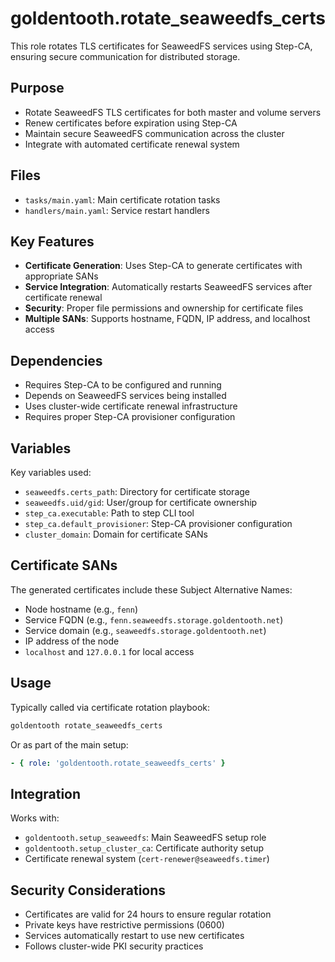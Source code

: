 # goldentooth.rotate_seaweedfs_certs

This role rotates TLS certificates for SeaweedFS services using Step-CA, ensuring secure communication for distributed storage.

## Purpose

- Rotate SeaweedFS TLS certificates for both master and volume servers
- Renew certificates before expiration using Step-CA
- Maintain secure SeaweedFS communication across the cluster
- Integrate with automated certificate renewal system

## Files

- `tasks/main.yaml`: Main certificate rotation tasks
- `handlers/main.yaml`: Service restart handlers

## Key Features

- **Certificate Generation**: Uses Step-CA to generate certificates with appropriate SANs
- **Service Integration**: Automatically restarts SeaweedFS services after certificate renewal
- **Security**: Proper file permissions and ownership for certificate files
- **Multiple SANs**: Supports hostname, FQDN, IP address, and localhost access

## Dependencies

- Requires Step-CA to be configured and running
- Depends on SeaweedFS services being installed
- Uses cluster-wide certificate renewal infrastructure
- Requires proper Step-CA provisioner configuration

## Variables

Key variables used:
- `seaweedfs.certs_path`: Directory for certificate storage
- `seaweedfs.uid/gid`: User/group for certificate ownership
- `step_ca.executable`: Path to step CLI tool
- `step_ca.default_provisioner`: Step-CA provisioner configuration
- `cluster_domain`: Domain for certificate SANs

## Certificate SANs

The generated certificates include these Subject Alternative Names:
- Node hostname (e.g., `fenn`)
- Service FQDN (e.g., `fenn.seaweedfs.storage.goldentooth.net`)
- Service domain (e.g., `seaweedfs.storage.goldentooth.net`)
- IP address of the node
- `localhost` and `127.0.0.1` for local access

## Usage

Typically called via certificate rotation playbook:
```bash
goldentooth rotate_seaweedfs_certs
```

Or as part of the main setup:
```yaml
- { role: 'goldentooth.rotate_seaweedfs_certs' }
```

## Integration

Works with:
- `goldentooth.setup_seaweedfs`: Main SeaweedFS setup role
- `goldentooth.setup_cluster_ca`: Certificate authority setup
- Certificate renewal system (`cert-renewer@seaweedfs.timer`)

## Security Considerations

- Certificates are valid for 24 hours to ensure regular rotation
- Private keys have restrictive permissions (0600)
- Services automatically restart to use new certificates
- Follows cluster-wide PKI security practices